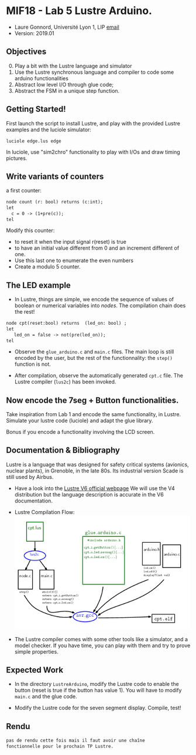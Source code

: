 # MIF18 - Lab 5 Lustre Arduino.

  * Laure Gonnord, Université Lyon 1, LIP [email](mailto:laure.gonnord@ens-lyon.fr)
  * Version: 2019.01


## Objectives
  0. Play a bit with the Lustre language and simulator	
  1. Use the Lustre synchronous language and compiler to code some
     arduino functionalities 
  2. Abstract low level I/O through glue code;
  3. Abstract the FSM in a unique step function.

## Getting Started!

First launch the script to install Lustre, and play with the provided Lustre examples
and the luciole simulator:
```
luciole edge.lus edge
```

In luciole, use "sim2chro" functionality to play with I/Os and draw
timing pictures.

## Write variants of counters

a first counter:
```
node count (r: bool) returns (c:int);
let
  c = 0 -> (1+pre(c));
tel 
```
Modify this counter:
* to reset it when the input signal r(reset) is true
* to have an initial value different from 0 and an increment different
  of one.
* Use this last one to enumerate the even numbers
* Create a modulo 5 counter.

## The LED example


* In Lustre, things are simple, we encode the sequence of values of
boolean or numerical variables into _nodes_. The compilation chain does the rest!

```
node cpt(reset:bool) returns  (led_on: bool) ;
let
   led_on = false -> not(pre(led_on));
tel
```

* Observe the  `glue_arduino.c` and `main.c` files. The main loop is
  still encoded by the user, but the rest of the functionnality: the
  `step()` function is not.

* After compilation, observe the automatically generated `cpt.c`
  file. The Lustre compiler (`lus2c`) has been invoked.

## Now encode the 7seg + Button functionalities.

Take inspiration from Lab 1 and encode the same functionality, in
Lustre. Simulate your lustre code (luciole) and adapt the glue
library.

Bonus if you encode a functionality involving the LCD screen.

## Documentation & Bibliography

Lustre is a language that was designed for safety critical systems
(avionics, nuclear plants), in Grenoble, in the late 80s. Its
industrial version Scade is still used by Airbus.

* Have a look into the
[Lustre V6 official webpage](http://www-verimag.imag.fr/Lustre-V6.html?lang=fr)
We will use the V4 distribution but the language description is
accurate in the V6 documentation.

* Lustre Compilation Flow:
![Lustre compilation flow](figs/compil2.png)

* The Lustre compiler comes with some other tools like a simulator, and
 a model checker. If you have time, you can play with them and try to
 prove simple properties.

## Expected Work


* In the directory `LustreArduino`, modify the Lustre code to enable
the button (reset is true if the button has value 1). You will have to
modify `main.c` and the glue code.

* Modify the Lustre code  for the seven segment display. Compile,
test!

## Rendu
	pas de rendu cette fois mais il faut avoir une chaîne
    fonctionnelle pour le prochain TP Lustre.
